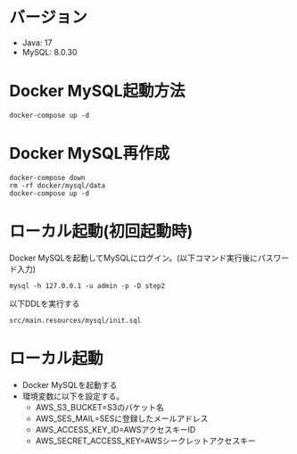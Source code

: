 # バージョン
- Java: 17  
- MySQL: 8.0.30

# Docker MySQL起動方法
```
docker-compose up -d
```

# Docker MySQL再作成
```
docker-compose down
rm -rf docker/mysql/data
docker-compose up -d
```

# ローカル起動(初回起動時)
Docker MySQLを起動してMySQLにログイン。(以下コマンド実行後にパスワード入力)
```
mysql -h 127.0.0.1 -u admin -p -D step2 
```
以下DDLを実行する
```
src/main.resources/mysql/init.sql
```

# ローカル起動
- Docker MySQLを起動する 
- 環境変数に以下を設定する。
  - AWS_S3_BUCKET=S3のバケット名
  - AWS_SES_MAIL=SESに登録したメールアドレス
  - AWS_ACCESS_KEY_ID=AWSアクセスキーID
  - AWS_SECRET_ACCESS_KEY=AWSシークレットアクセスキー